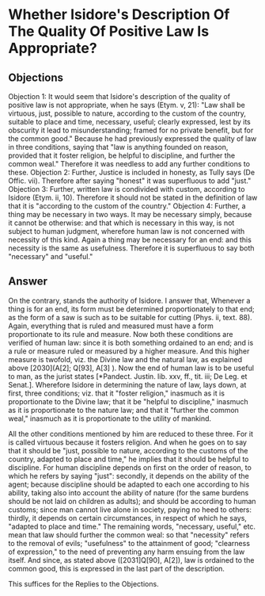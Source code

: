 # Whether Isidore's Description Of The Quality Of Positive Law Is Appropriate?
## Objections
Objection 1: It would seem that Isidore's description of the quality of positive law is not appropriate, when he says (Etym. v, 21): "Law shall be virtuous, just, possible to nature, according to the custom of the country, suitable to place and time, necessary, useful; clearly expressed, lest by its obscurity it lead to misunderstanding; framed for no private benefit, but for the common good." Because he had previously expressed the quality of law in three conditions, saying that "law is anything founded on reason, provided that it foster religion, be helpful to discipline, and further the common weal." Therefore it was needless to add any further conditions to these.
Objection 2: Further, Justice is included in honesty, as Tully says (De Offic. vii). Therefore after saying "honest" it was superfluous to add "just."
Objection 3: Further, written law is condivided with custom, according to Isidore (Etym. ii, 10). Therefore it should not be stated in the definition of law that it is "according to the custom of the country."
Objection 4: Further, a thing may be necessary in two ways. It may be necessary simply, because it cannot be otherwise: and that which is necessary in this way, is not subject to human judgment, wherefore human law is not concerned with necessity of this kind. Again a thing may be necessary for an end: and this necessity is the same as usefulness. Therefore it is superfluous to say both "necessary" and "useful."
## Answer
On the contrary, stands the authority of Isidore.
I answer that, Whenever a thing is for an end, its form must be determined proportionately to that end; as the form of a saw is such as to be suitable for cutting (Phys. ii, text. 88). Again, everything that is ruled and measured must have a form proportionate to its rule and measure. Now both these conditions are verified of human law: since it is both something ordained to an end; and is a rule or measure ruled or measured by a higher measure. And this higher measure is twofold, viz. the Divine law and the natural law, as explained above [2030](A[2]; Q[93], A[3] ). Now the end of human law is to be useful to man, as the jurist states [*Pandect. Justin. lib. xxv, ff., tit. iii; De Leg. et Senat.]. Wherefore Isidore in determining the nature of law, lays down, at first, three conditions; viz. that it "foster religion," inasmuch as it is proportionate to the Divine law; that it be "helpful to discipline," inasmuch as it is proportionate to the nature law; and that it "further the common weal," inasmuch as it is proportionate to the utility of mankind.

All the other conditions mentioned by him are reduced to these three. For it is called virtuous because it fosters religion. And when he goes on to say that it should be "just, possible to nature, according to the customs of the country, adapted to place and time," he implies that it should be helpful to discipline. For human discipline depends on first on the order of reason, to which he refers by saying "just": secondly, it depends on the ability of the agent; because discipline should be adapted to each one according to his ability, taking also into account the ability of nature (for the same burdens should be not laid on children as adults); and should be according to human customs; since man cannot live alone in society, paying no heed to others: thirdly, it depends on certain circumstances, in respect of which he says, "adapted to place and time." The remaining words, "necessary, useful," etc. mean that law should further the common weal: so that "necessity" refers to the removal of evils; "usefulness" to the attainment of good; "clearness of expression," to the need of preventing any harm ensuing from the law itself. And since, as stated above ([2031]Q[90], A[2]), law is ordained to the common good, this is expressed in the last part of the description.

This suffices for the Replies to the Objections.